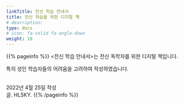 ```yaml
---
linkTitle: 전신 학습 안내서
title: 전신 학습을 위한 디지털 책
# description:
type: docs
# icon: fa-solid fa-angle-down
weight: 10
---
```


{{% pageinfo %}}
<전신 학습 안내서>는 전신 독학자를 위한 디지털 책입니다.

특히 성인 학습자들의 어려움을 고려하여 작성하였습니다.

<br>
2022년 4월 25일 작성<br>
글. HL5KY.
{{% /pageinfo %}}


